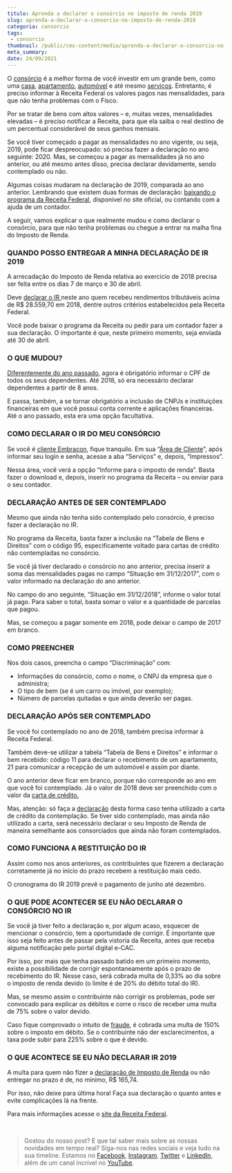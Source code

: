 ```yaml
---
titulo: Aprenda a declarar o consórcio no imposto de renda 2019
slug: aprenda-a-declarar-o-consorcio-no-imposto-de-renda-2019
categoria: consorcio
tags:
 - consorcio
thumbnail: /public/cms-content/media/aprenda-a-declarar-o-consorcio-no-imposto-de-renda-2019.jpg
meta_summary: 
date: 24/09/2021
---
```

O [consórcio](https://www.embracon.com.br/conhecaoconsorcio/o-que-e-consorcio) é a melhor forma de você investir em um grande bem, como uma [casa](https://www.embracon.com.br/consorcio-de-imoveis), [apartamento](https://www.embracon.com.br/consorcio-de-imoveis), [automóvel](https://www.embracon.com.br/consorcio-de-carros) e até mesmo [serviços](https://www.embracon.com.br/consorcio-servicos). Entretanto, é preciso informar à Receita Federal os valores pagos nas mensalidades, para que não tenha problemas com o Fisco.

Por se tratar de bens com altos valores – e, muitas vezes, mensalidades elevadas – é preciso notificar a Receita, para que ela saiba o real destino de um percentual considerável de seus ganhos mensais.

Se você tiver começado a pagar as mensalidades no ano vigente, ou seja, 2019, pode ficar despreocupado: só precisa fazer a declaração no ano seguinte: 2020. Mas, se começou a pagar as mensalidades já no ano anterior, ou até mesmo antes disso, precisa declarar devidamente, sendo contemplado ou não.

Algumas coisas mudaram na declaração de 2019, comparada ao ano anterior. Lembrando que existem duas formas de declaração: [baixando o programa da Receita Federal](http://receita.economia.gov.br/interface/cidadao/irpf/2018/download), disponível no site oficial, ou contando com a ajuda de um contador.

A seguir, vamos explicar o que realmente mudou e como declarar o consórcio, para que não tenha problemas ou chegue a entrar na malha fina do Imposto de Renda.

### QUANDO POSSO ENTREGAR A MINHA DECLARAÇÃO DE IR 2019

A arrecadação do Imposto de Renda relativa ao exercício de 2018 precisa ser feita entre os dias 7 de março e 30 de abril.

Deve [declarar o IR ](https://www.embracon.com.br/blog/aprenda-a-declarar-o-consorcio-no-imposto-de-renda-2019)neste ano quem recebeu rendimentos tributáveis acima de R$ 28.559,70 em 2018, dentre outros critérios estabelecidos pela Receita Federal.

Você pode baixar o programa da Receita ou pedir para um contador fazer a sua declaração. O importante é que, neste primeiro momento, seja enviada até 30 de abril.

### O QUE MUDOU?

[Diferentemente do ano passado](https://www.embracon.com.br/blog/irpf-2020-saiba-o-que-mudou-e-como-declarar-seu-consorcio), agora é obrigatório informar o CPF de todos os seus dependentes. Até 2018, só era necessário declarar dependentes a partir de 8 anos.

E passa, também, a se tornar obrigatório a inclusão de CNPJs e instituições financeiras em que você possui conta corrente e aplicações financeiras. Até o ano passado, esta era uma opção facultativa.

### COMO DECLARAR O IR DO MEU CONSÓRCIO

Se você é [cliente Embracon](https://www.embracon.com.br/clientes), fique tranquilo. Em sua “[Área de Cliente](https://autoatendimento.embracon.com.br/?_ga=2.9534965.1917048836.1587403702-1538531416.1587403702#/login)”, após informar seu login e senha, acesse a aba “Serviços” e, depois, “Impressos”.

Nessa área, você verá a opção “Informe para o imposto de renda”. Basta fazer o download e, depois, inserir no programa da Receita – ou enviar para o seu contador.

### DECLARAÇÃO ANTES DE SER CONTEMPLADO

Mesmo que ainda não tenha sido contemplado pelo consórcio, é preciso fazer a declaração no IR.

No programa da Receita, basta fazer a inclusão na “Tabela de Bens e Direitos” com o código 95, especificamente voltado para cartas de crédito não contempladas no consórcio.

Se você já tiver declarado o consórcio no ano anterior, precisa inserir a soma das mensalidades pagas no campo “Situação em 31/12/2017”, com o valor informado na declaração do ano anterior.

No campo do ano seguinte, “Situação em 31/12/2018”, informe o valor total já pago. Para saber o total, basta somar o valor e a quantidade de parcelas que pagou.

Mas, se começou a pagar somente em 2018, pode deixar o campo de 2017 em branco.

### COMO PREENCHER

Nos dois casos, preencha o campo “Discriminação” com:

- Informações do consórcio, como o nome, o CNPJ da empresa que o administra;
- O tipo de bem (se é um carro ou imóvel, por exemplo);
- Número de parcelas quitadas e que ainda deverão ser pagas.

### DECLARAÇÃO APÓS SER CONTEMPLADO

Se você foi contemplado no ano de 2018, também precisa informar à Receita Federal.

Também deve-se utilizar a tabela “Tabela de Bens e Direitos” e informar o bem recebido: código 11 para declarar o recebimento de um apartamento, 21 para comunicar a recepção de um automóvel e assim por diante.

O ano anterior deve ficar em branco, porque não corresponde ao ano em que você foi contemplado. Já o valor de 2018 deve ser preenchido com o valor da [carta de crédito.](https://www.embracon.com.br/conhecaoconsorcio/o-que-e-carta-de-credito)

Mas, atenção: só faça a [declaração](https://www.embracon.com.br/blog/como-declarar-o-consorcio-no-imposto-de-renda-saiba-aqui) desta forma caso tenha utilizado a carta de crédito da contemplação. Se tiver sido contemplado, mas ainda não utilizado a carta, será necessário declarar o seu Imposto de Renda de maneira semelhante aos consorciados que ainda não foram contemplados.

### COMO FUNCIONA A RESTITUIÇÃO DO IR

Assim como nos anos anteriores, os contribuintes que fizerem a declaração corretamente já no início do prazo recebem a restituição mais cedo.

O cronograma do IR 2019 prevê o pagamento de junho até dezembro.

### O QUE PODE ACONTECER SE EU NÃO DECLARAR O CONSÓRCIO NO IR

Se você já tiver feito a declaração e, por algum acaso, esquecer de mencionar o consórcio, tem a oportunidade de corrigir. É importante que isso seja feito antes de passar pela vistoria da Receita, antes que receba alguma notificação pelo portal digital e-CAC.

Por isso, por mais que tenha passado batido em um primeiro momento, existe a possibilidade de corrigir espontaneamente após o prazo de recebimento do IR. Nesse caso, será cobrada multa de 0,33% ao dia sobre o imposto de renda devido (o limite é de 20% do débito total do IR).

Mas, se mesmo assim o contribuinte não corrigir os problemas, pode ser convocado para explicar os débitos e corre o risco de receber uma multa de 75% sobre o valor devido.

Caso fique comprovado o intuito de [fraude](https://www.embracon.com.br/blog/fraude-em-consorcio-como-nao-cair-em-golpes), é cobrada uma multa de 150% sobre o imposto em débito. Se o contribuinte não der esclarecimentos, a taxa pode subir para 225% sobre o que é devido.

### O QUE ACONTECE SE EU NÃO DECLARAR IR 2019

A multa para quem não fizer a [declaração de Imposto de Renda](https://www.embracon.com.br/blog/como-declarar-o-consorcio-no-imposto-de-renda-saiba-aqui) ou não entregar no prazo é de, no mínimo, R$ 165,74.

Por isso, não deixe para última hora! Faça sua declaração o quanto antes e evite complicações lá na frente.

Para mais informações acesse o [site da Receita Federal](https://www.receita.fazenda.gov.br/).

‍

> Gostou do nosso post? E que tal saber mais sobre as nossas novidades em tempo real? Siga-nos nas redes sociais e veja tudo na sua timeline. Estamos no [Facebook](https://www.facebook.com/embracon/), [Instagram](https://www.instagram.com/embraconoficial/), [Twitter](https://twitter.com/embracon) e [LinkedIn](https://www.linkedin.com/company/1018875/), além de um canal incrível no [YouTube](https://www.youtube.com/channel/UCL-Y0mv9zc73Iek48NLUBzQ).

‍
